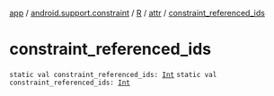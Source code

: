 [app](../../../index.md) / [android.support.constraint](../../index.md) / [R](../index.md) / [attr](index.md) / [constraint_referenced_ids](./constraint_referenced_ids.md)

# constraint_referenced_ids

`static val constraint_referenced_ids: `[`Int`](https://kotlinlang.org/api/latest/jvm/stdlib/kotlin/-int/index.html)
`static val constraint_referenced_ids: `[`Int`](https://kotlinlang.org/api/latest/jvm/stdlib/kotlin/-int/index.html)